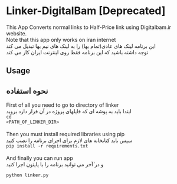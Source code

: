 # Linker-DigitalBam [Deprecated]
This App Converts normal links to Half-Price link using Digitalbam.ir website.<br>
Note that this app only works on iran internet<br>
این برنامه لینک های عادی(تمام بها) را به لینک های نیم بها تبدیل می کند<br>
توجه داشته باشید که این برنامه فقط روی اینترنت ایران کار می کند<br>

## Usage
## نحوه استفاده

First of all you need to go to directory of linker<br>
ابتدا باید به پوشه ای که فایلهای پروژه در آن قرار دارد بروید<br>
  <code>cd <PATH_OF_LINKER_DIR></code><br>
<br>
Then you must install required libraries using pip<br>
  سپس باید کتابخانه های لازم برای اجرای برنامه را نصب کنید<br>
  <code>pip install -r requirements.txt</code><br>
<br>
And finally you can run app
<br>
و در ٰآخر می توانید برنامه را با پایتون اجرا کنید
<br>

  <code>python linker.py</code><br>
